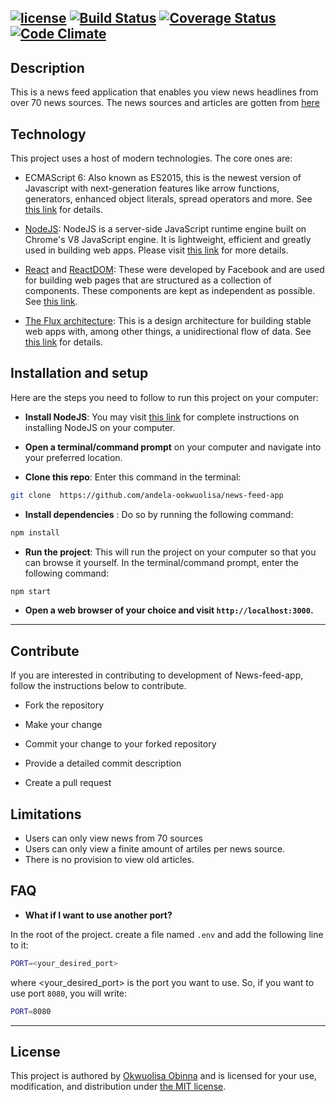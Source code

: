 [![license](https://img.shields.io/github/license/mashape/apistatus.svg)]() 
[![Build Status](https://travis-ci.org/andela-ookwuolisa/news-feed-app.svg?branch=develop)](https://travis-ci.org/andela-ookwuolisa/news-feed-app) 
[![Coverage Status](https://coveralls.io/repos/github/andela-ookwuolisa/news-feed-app/badge.png?branch=develop)](https://coveralls.io/github/andela-ookwuolisa/news-feed-app?branch=develop) 
[![Code Climate](https://codeclimate.com/github/andela-ookwuolisa/news-feed-app/badges/gpa.svg)](https://codeclimate.com/github/andela-ookwuolisa/news-feed-app) 
----
## Description

This is a news feed application that enables you view news headlines from over 70 news sources.
The news sources and articles are gotten from [here](https://newsapi.org/#documentation)


## Technology

This project uses a host of modern technologies. The core ones are:

- ECMAScript 6: Also known as ES2015, this is the newest version of Javascript with next-generation features like arrow functions, generators, enhanced object literals, 
spread operators and more. See [this link](https://en.wikipedia.org/wiki/ECMAScript) for details.

- [NodeJS](https://nodejs.org): NodeJS is a server-side JavaScript runtime engine built 
on Chrome's V8 JavaScript engine. It is lightweight, efficient and greatly used in building web apps. Please visit [this link](https://nodejs.org) for more details.

- [React](https://facebook.github.io/react/) and [ReactDOM](https://facebook.github.io/react/docs/react-dom.html): 
These were developed by Facebook and are used for building web pages that are structured as a collection of components. These components are kept as independent as possible. See [this link](https://facebook.github.io/react/).

- [The Flux architecture](https://facebook.github.io/flux/): This is a design architecture for building stable web apps with, among other things, a unidirectional flow of data. See [this link](https://facebook.github.io/flux/) 
for details.


## Installation and setup

Here are the steps you need to follow to run this project on your computer:
- **Install NodeJS**: You may visit [this link](https://nodejs.org/en/download/) for complete 
instructions on installing NodeJS on your computer.

- **Open a terminal/command prompt** on your computer and navigate into your preferred location.

- **Clone this repo**: Enter this command in the terminal:

``` bash
git clone  https://github.com/andela-ookwuolisa/news-feed-app
```

- **Install dependencies** : Do so by running the following command:

``` bash
npm install
```


- **Run the project**: This will run the project on your computer so that you can browse it yourself. In the 
terminal/command prompt, enter the following command:

``` bash
npm start
```

- **Open a web browser of your choice and visit `http://localhost:3000`.**


----
## Contribute

If you are interested in contributing to development of News-feed-app, follow the instructions below to contribute.

- Fork the repository

- Make your change

- Commit your change to your forked repository 

- Provide a detailed commit description 

- Create a pull request

## Limitations

- Users can only view news from 70 sources
- Users can only view a finite amount of artiles per news source.
- There is no provision to view old articles.

## FAQ

- **What if I want to use another port?**

In the root of the project. create a file named `.env` and add the following line to it:

``` bash
PORT=<your_desired_port>
```

where <your\_desired\_port> is the port you want to use. So, if you want to use port `8080`, you will write:

``` bash 
PORT=8080
```
----


## License
This project is authored by [Okwuolisa Obinna]() and is licensed 
for your use, modification, and distribution under [the MIT license](https://en.wikipedia.org/wiki/MIT_License).